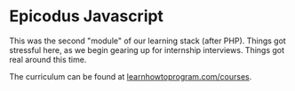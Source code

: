 # Epicodus Javascript

This was the second "module" of our learning stack (after PHP). Things got
stressful here, as we begin gearing up for internship interviews. Things
got real around this time.

The curriculum can be found at [learnhowtoprogram.com/courses](https://www.learnhowtoprogram.com/courses).
